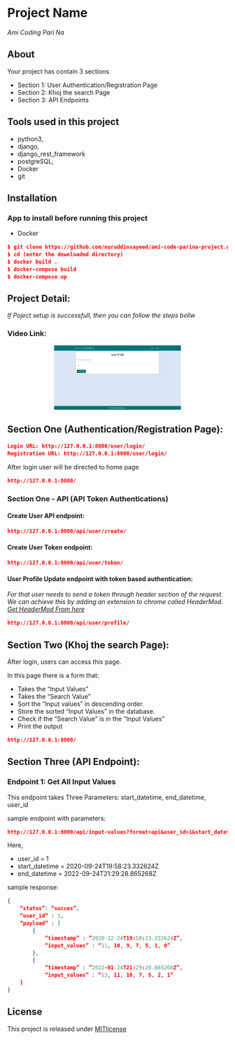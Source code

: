 # Project Name

_Ami Coding Pari Na_

## About

Your project has contain 3 sections

- Section 1: User Authentication/Registration Page
- Section 2: Khoj the search Page
- Section 3: API Endpoints

## Tools used in this project

- python3,
- django,
- django_rest_framework
- postgreSQL,
- Docker
- git

## Installation

### App to install before running this project

- Docker

```json
$ git clone https://github.com/nuruddinsayeed/ami-code-parina-project.git
$ cd (enter the downloaded directory)
$ docker build .
$ docker-compose build
$ docker-compose up
```

## Project Detail:

_If Poject setup is successfull, then you can follow the steps bellw_

### Video Link:

<p align="center">
  <a href="https://youtu.be/TbacbAHp7H8"><img src="https://github.com/nuruddinsayeed/ami-code-parina-project/blob/main/zzzz.png" width="290"></a>
</p>

## Section One (Authentication/Registration Page):

```json
Login URL: http://127.0.0.1:8000/user/login/
Registration URL: http://127.0.0.1:8000/user/login/
```

After login user will be directed to home page

```json
http://127.0.0.1:8000/
```

### Section One - API (API Token Authentications)

#### Create User API endpoint:

```json
http://127.0.0.1:8000/api/user/create/
```

#### Create User Token endpoint:

```json
http://127.0.0.1:8000/api/user/token/
```

#### User Profile Update endpoint with token based authentication:

_For that user needs to send a token through header section of the request. We can achieve this by adding an extension to chrome called HeaderMod. [Get HeaderMod From here](https://chrome.google.com/webstore/detail/modheader/idgpnmonknjnojddfkpgkljpfnnfcklj?hl=en)_

```json
http://127.0.0.1:8000/api/user/profile/
```

## Section Two (Khoj the search Page):

After login, users can access this page.

In this page there is a form that:

- Takes the “Input Values”
- Takes the “Search Value”
- Sort the “Input values” in descending order.
- Store the sorted “Input Values” in the database.
- Check if the “Search Value” is in the “Input Values”
- Print the output

```json
http://127.0.0.1:8000/
```

## Section Three (API Endpoint):

### Endpoint 1: Get All Input Values

This endpoint takes Three Parameters: start_datetime, end_datetime, user_id

sample endpoint with parameters:

```json
http://127.0.0.1:8000/api/input-values?format=api&user_id=1&start_datetime=2020-09-24T19:58:23.332624Z&end_datetime=2022-09-24T21:29:28.865268Z
```

Here,

- user_id = 1
- start_datetime = 2020-09-24T19:58:23.332624Z
- end_datetime = 2022-09-24T21:29:28.865268Z

sample response:

```json
{
    “status”: “succes”,
    “user_id” : 1,
    “payload” : [
        {
            “timestamp” : ”2020-12-24T19:58:23.332624Z”,
            “input_values” : “11, 10, 9, 7, 5, 1, 0”
        },
        {
            “timestamp” : ”2022-01-24T21:29:28.865268Z”,
            “input_values” : “13, 11, 10, 7, 5, 2, 1”
    ]
}
```

## License

This project is released under [MITlicense](https://www.mit.edu/~amini/LICENSE.md)
